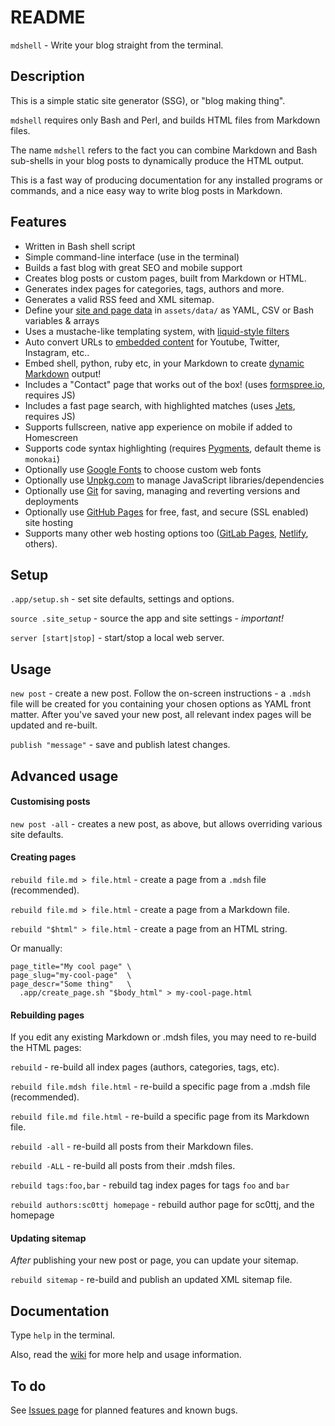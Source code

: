 # README

`mdshell` - Write your blog straight from the terminal.

## Description

This is a simple static site generator (SSG), or "blog making thing".

`mdshell` requires only Bash and Perl, and builds HTML files from Markdown files.

The name `mdshell` refers to the fact you can combine Markdown and Bash sub-shells in your blog posts to dynamically produce the HTML output.

This is a fast way of producing documentation for any installed programs or commands, and a nice easy way to write blog posts in Markdown.

## Features

- Written in Bash shell script
- Simple command-line interface (use in the terminal)
- Builds a fast blog with great SEO and mobile support
- Creates blog posts or custom pages, built from Markdown or HTML.
- Generates index pages for categories, tags, authors and more.
- Generates a valid RSS feed and XML sitemap.
- Define your [site and page data](https://sc0ttj.github.io/mdsh/posts/2019/09/07/better-data-and-template-handling.html) in `assets/data/` as YAML, CSV or Bash variables & arrays
- Uses a mustache-like templating system, with [liquid-style filters](https://sc0ttj.github.io/mdsh/posts/2019/07/13/liquid-filters.html)
- Auto convert URLs to [embedded content](https://sc0ttj.github.io/mdsh/posts/2019/09/14/embedding-youtube-videos-tweets-codepens-and-other-third-party-content.html) for Youtube, Twitter, Instagram, etc..
- Embed shell, python, ruby etc, in your Markdown to create [dynamic Markdown](https://sc0ttj.github.io/mdsh/posts/2019/06/29/adding-support-for-more-embedded-languages.html) output!
- Includes a "Contact" page that works out of the box! (uses [formspree.io](http://formspree.io), requires JS)
- Includes a fast page search, with highlighted matches (uses [Jets](https://jets.js.org/), requires JS)
- Supports fullscreen, native app experience on mobile if added to Homescreen
- Supports code syntax highlighting (requires [Pygments](http://pygments.org/), default theme is `monokai`)
- Optionally use [Google Fonts](https://fonts.google.com/) to choose custom web fonts
- Optionally use [Unpkg.com](http://unpkg.com) to manage JavaScript libraries/dependencies
- Optionally use [Git](https://kbroman.org/github_tutorial/) for saving, managing and reverting versions and deployments
- Optionally use [GitHub Pages](https://pages.github.com/) for free, fast, and secure (SSL enabled) site hosting
- Supports many other web hosting options too ([GitLab Pages](https://about.gitlab.com/product/pages/), [Netlify](https://www.netlify.com/docs/continuous-deployment/), others).

## Setup

`.app/setup.sh` - set site defaults, settings and options.

`source .site_setup` - source the app and site settings - _important!_

`server [start|stop]` - start/stop a local web server.

## Usage

`new post` - create a new post. Follow the on-screen instructions - a `.mdsh` file will be created for you containing your chosen options as YAML front matter. After you've saved your new post, all relevant index pages will be updated and re-built.

`publish "message"` - save and publish latest changes.

## Advanced usage

#### Customising posts

`new post -all` - creates a new post, as above, but allows overriding various site defaults.

#### Creating pages

`rebuild file.md > file.html` - create a page from a `.mdsh` file (recommended).

`rebuild file.md > file.html` - create a page from a Markdown file.

`rebuild "$html" > file.html` - create a page from an HTML string.

Or manually:

```
page_title="My cool page" \
page_slug="my-cool-page"  \
page_descr="Some thing"   \
  .app/create_page.sh "$body_html" > my-cool-page.html
```

#### Rebuilding pages

If you edit any existing Markdown or .mdsh files, you may need to re-build the HTML pages:

`rebuild` - re-build all index pages (authors, categories, tags, etc).

`rebuild file.mdsh file.html` - re-build a specific page from a .mdsh file (recommended).

`rebuild file.md file.html` - re-build a specific page from its Markdown file.

`rebuild -all` - re-build all posts from their Markdown files.

`rebuild -ALL` - re-build all posts from their .mdsh files.

`rebuild tags:foo,bar` - rebuild tag index pages for tags `foo` and `bar`

`rebuild authors:sc0ttj homepage` - rebuild author page for sc0ttj, and the homepage

#### Updating sitemap

_After_ publishing your new post or page, you can update your sitemap.

`rebuild sitemap` - re-build and publish an updated XML sitemap file.

## Documentation

Type `help` in the terminal.

Also, read the [wiki](https://github.com/sc0ttj/mdsh/wiki) for more help and usage information.

## To do

See [Issues page](https://github.com/sc0ttj/mdsh/issues) for planned features and known bugs.
